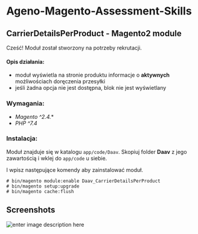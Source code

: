 # Ageno-Magento-Assessment-Skills

## CarrierDetailsPerProduct - Magento2 module

Cześć! Moduł został stworzony na potrzeby rekrutacji.
#### Opis działania:
- moduł wyświetla na stronie produktu informacje o **aktywnych** możliwościach doręczenia przesyłki
-  jeśli żadna opcja nie jest dostępna, blok nie jest wyświetlany

### Wymagania:

 - *Magento ^2.4.**
 - *PHP ^7.4*

### Instalacja:

Moduł znajduje się w katalogu `app/code/Daav`.
Skopiuj folder **Daav** z jego zawartością i wklej do `app/code` u siebie.

I wpisz następujące komendy aby zainstalować moduł.
```
# bin/magento module:enable Daav_CarrierDetailsPerProduct
# bin/magento setup:upgrade
# bin/magento cache:flush
```
## Screenshots

![enter image description here](https://i.postimg.cc/T16fvRLG/magento.png)


